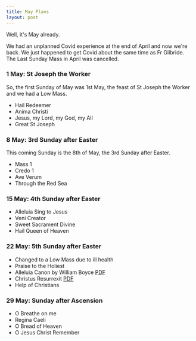 ```yaml
---
title: May Plans
layout: post
---
```


Well, it's May already.

We had an unplanned Covid experience at the end of April and now we're back. We just happened to get Covid about the same time as Fr Gilbride. The Last Sunday Mass in April was cancelled.

### 1 May: St Joseph the Worker

So, the first Sunday of May was 1st May, the feast of St Joseph the Worker and we had a Low Mass.

* Hail Redeemer
* Anima Christi
* Jesus, my Lord, my God, my All
* Great St Joseph

### 8 May: 3rd Sunday after Easter

This coming Sunday is the 8th of May, the 3rd Sunday after Easter.

* Mass 1
* Credo 1
* Ave Verum
* Through the Red Sea

### 15 May: 4th Sunday after Easter

* Alleluia Sing to Jesus
* Veni Creator
* Sweet Sacrament Divine
* Hail Queen of Heaven

### 22 May: 5th Sunday after Easter

* Changed to a Low Mass due to ill health
* Praise to the Holiest
* Alleluia Canon by William Boyce [PDF](/pdf/cpdl/So_alleluiab.pdf)
* Christus Resurrexit [PDF](/pdf/chant/christus-resurrexit.pdf)
* Help of Christians

### 29 May: Sunday after Ascension

* O Breathe on me
* Regina Caeli
* O Bread of Heaven
* O Jesus Christ Remember


